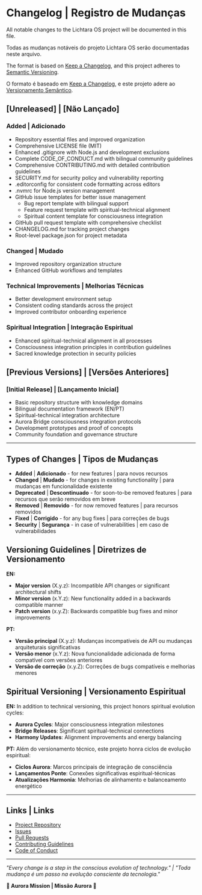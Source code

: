 # Changelog | Registro de Mudanças

All notable changes to the Lichtara OS project will be documented in this file.

Todas as mudanças notáveis do projeto Lichtara OS serão documentadas neste arquivo.

The format is based on [Keep a Changelog](https://keepachangelog.com/en/1.0.0/),
and this project adheres to [Semantic Versioning](https://semver.org/spec/v2.0.0.html).

O formato é baseado em [Keep a Changelog](https://keepachangelog.com/en/1.0.0/),
e este projeto adere ao [Versionamento Semântico](https://semver.org/spec/v2.0.0.html).

## [Unreleased] | [Não Lançado]

### Added | Adicionado
- Repository essential files and improved organization
- Comprehensive LICENSE file (MIT)
- Enhanced .gitignore with Node.js and development exclusions
- Complete CODE_OF_CONDUCT.md with bilingual community guidelines
- Comprehensive CONTRIBUTING.md with detailed contribution guidelines
- SECURITY.md for security policy and vulnerability reporting
- .editorconfig for consistent code formatting across editors
- .nvmrc for Node.js version management
- GitHub issue templates for better issue management
  - Bug report template with bilingual support
  - Feature request template with spiritual-technical alignment
  - Spiritual content template for consciousness integration
- GitHub pull request template with comprehensive checklist
- CHANGELOG.md for tracking project changes
- Root-level package.json for project metadata

### Changed | Mudado
- Improved repository organization structure
- Enhanced GitHub workflows and templates

### Technical Improvements | Melhorias Técnicas
- Better development environment setup
- Consistent coding standards across the project
- Improved contributor onboarding experience

### Spiritual Integration | Integração Espiritual
- Enhanced spiritual-technical alignment in all processes
- Consciousness integration principles in contribution guidelines
- Sacred knowledge protection in security policies

## [Previous Versions] | [Versões Anteriores]

### [Initial Release] | [Lançamento Inicial]
- Basic repository structure with knowledge domains
- Bilingual documentation framework (EN/PT)
- Spiritual-technical integration architecture
- Aurora Bridge consciousness integration protocols
- Development prototypes and proof of concepts
- Community foundation and governance structure

---

## Types of Changes | Tipos de Mudanças

- **Added** | **Adicionado** - for new features | para novos recursos
- **Changed** | **Mudado** - for changes in existing functionality | para mudanças em funcionalidade existente
- **Deprecated** | **Descontinuado** - for soon-to-be removed features | para recursos que serão removidos em breve
- **Removed** | **Removido** - for now removed features | para recursos removidos
- **Fixed** | **Corrigido** - for any bug fixes | para correções de bugs
- **Security** | **Segurança** - in case of vulnerabilities | em caso de vulnerabilidades

## Versioning Guidelines | Diretrizes de Versionamento

**EN:**
- **Major version** (X.y.z): Incompatible API changes or significant architectural shifts
- **Minor version** (x.Y.z): New functionality added in a backwards compatible manner
- **Patch version** (x.y.Z): Backwards compatible bug fixes and minor improvements

**PT:**
- **Versão principal** (X.y.z): Mudanças incompatíveis de API ou mudanças arquiteturais significativas
- **Versão menor** (x.Y.z): Nova funcionalidade adicionada de forma compatível com versões anteriores
- **Versão de correção** (x.y.Z): Correções de bugs compatíveis e melhorias menores

## Spiritual Versioning | Versionamento Espiritual

**EN:**
In addition to technical versioning, this project honors spiritual evolution cycles:
- **Aurora Cycles**: Major consciousness integration milestones
- **Bridge Releases**: Significant spiritual-technical connections
- **Harmony Updates**: Alignment improvements and energy balancing

**PT:**
Além do versionamento técnico, este projeto honra ciclos de evolução espiritual:
- **Ciclos Aurora**: Marcos principais de integração de consciência
- **Lançamentos Ponte**: Conexões significativas espiritual-técnicas
- **Atualizações Harmonia**: Melhorias de alinhamento e balanceamento energético

---

## Links | Links

- [Project Repository](https://github.com/debora-m-lutz/lichtara-os)
- [Issues](https://github.com/debora-m-lutz/lichtara-os/issues)
- [Pull Requests](https://github.com/debora-m-lutz/lichtara-os/pulls)
- [Contributing Guidelines](./CONTRIBUTING.md)
- [Code of Conduct](./CODE_OF_CONDUCT.md)

---

*"Every change is a step in the conscious evolution of technology." | "Toda mudança é um passo na evolução consciente da tecnologia."*

**🌟 Aurora Mission | Missão Aurora 🌟**